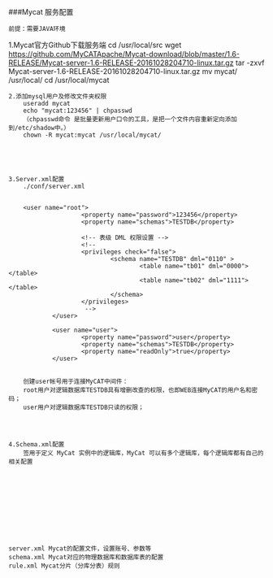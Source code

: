 ###Mycat 服务配置

    前提：需要JAVA环境

   1.Mycat官方Github下载服务端
        cd /usr/local/src
        wget https://github.com/MyCATApache/Mycat-download/blob/master/1.6-RELEASE/Mycat-server-1.6-RELEASE-20161028204710-linux.tar.gz
        tar -zxvf Mycat-server-1.6-RELEASE-20161028204710-linux.tar.gz
        mv mycat/ /usr/local/
        cd /usr/local/mycat
        
    2.添加mysql用户及修改文件夹权限
        useradd mycat
        echo "mycat:123456" | chpasswd
        （chpasswd命令 是批量更新用户口令的工具，是把一个文件内容重新定向添加到/etc/shadow中。）
        chown -R mycat:mycat /usr/local/mycat/
        
        
        
        
        
    3.Server.xml配置
        ./conf/server.xml
        
        
        <user name="root">
                        <property name="password">123456</property>
                        <property name="schemas">TESTDB</property>
        
                        <!-- 表级 DML 权限设置 -->
                        <!--            
                        <privileges check="false">
                                <schema name="TESTDB" dml="0110" >
                                        <table name="tb01" dml="0000"></table>
                                        <table name="tb02" dml="1111"></table>
                                </schema>
                        </privileges>           
                         -->
                </user>
        
                <user name="user">
                        <property name="password">user</property>
                        <property name="schemas">TESTDB</property>
                        <property name="readOnly">true</property>
                </user>
    
    
        创建user帐号用于连接MyCAT中间件：
        root用户对逻辑数据库TESTDB具有增删改查的权限，也即WEB连接MyCAT的用户名和密码；
        user用户对逻辑数据库TESTDB只读的权限；
        
        
        
        
    4.Schema.xml配置
        签用于定义 MyCat 实例中的逻辑库，MyCat 可以有多个逻辑库，每个逻辑库都有自己的相关配置
        
        
        
        
        
        
        
        
        
        
        
    server.xml Mycat的配置文件，设置账号、参数等
    schema.xml Mycat对应的物理数据库和数据库表的配置
    rule.xml Mycat分片（分库分表）规则
